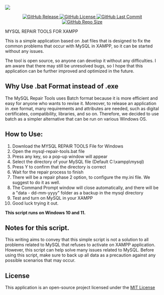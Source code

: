 ![](https://raw.githubusercontent.com/msashofwan123/mysql-repair-tools/master/assets/mysql-banner.jpg)

<p align="center">
    <a href="https://github.com/msashofwan123/mysql-repair-tools/releases">
        <img alt="GitHub Release" src="https://img.shields.io/github/v/release/msashofwan123/mysql-repair-tools">
    </a>
    <a href="https://github.com/msashofwan123/mysql-repair-tools/blob/master/LICENSE">
        <img alt="GitHub License" src="https://img.shields.io/github/license/msashofwan123/mysql-repair-tools">
    </a>
    <a href="https://github.com/msashofwan123/mysql-repair-tools/commit/ac5ab7d8ea9d96bffb8686b403294e169430f9b5">
        <img alt="GitHub Last Commit" src="https://img.shields.io/github/last-commit/msashofwan123/mysql-repair-tools?color=orange&label=Last%20Commit">
    </a>
    <a href="https://github.com/msashofwan123/mysql-repair-tools">
        <img alt="GitHub Repo Size" src="https://img.shields.io/github/repo-size/msashofwan123/mysql-repair-tools?label=file%20size">
    </a>
</p>

MYSQL REPAIR TOOLS FOR XAMPP

This is a simple application based on .bat files that is designed to fix the common problems that occur with MySQL in XAMPP, so it can be started without any issues.

The tool is open source, so anyone can develop it without any difficulties. I am aware that there may still be unresolved bugs, so I hope that this application can be further improved and optimized in the future.

## Why Use .bat Format instead of .exe

The MySQL Repair Tools uses Batch format because it is more efficient and easy for anyone who wants to revise it. Moreover, to release an application in .exe format, many requirements and attributes are needed, such as digital certificates, compatibility, libraries, and so on. Therefore, we decided to use batch as a simpler alternative that can be run on various Windows OS.

## How to Use:

1. Download the MYSQL REPAIR TOOLS File for Windows
2. Open the mysql-repair-tools.bat file
3. Press any key, so a pop-up window will appear
4. Select the directory of your MySQL file (Default C:\xampp\mysql)
5. Press Y to confirm that the directory is correct
6. Wait for the repair process to finish
7. There will be a repair phase 2 option, to configure the my.ini file. We suggest to do it as well.
8. The Command Prompt window will close automatically, and there will be a "data - dd-mm-yyyy" folder as a backup in the mysql directory
9. Test and turn on MySQL in your XAMPP
10. Good luck trying it out.

<b> This script runs on Windows 10 and 11. </b>

## Notes for this script.

This writing aims to convey that this simple script is not a solution to all problems related to MySQL that refuses to activate on XAMPP application. However, this script can help solve many issues related to MySQL. Before using this script, make sure to back up all data as a precaution against any possible scenarios that may occur.

## License

This application is an open-source project licensed under the [MIT License](https://opensource.org/licenses/MIT)